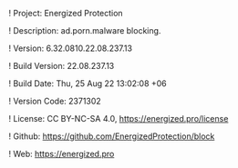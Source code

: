 ! Project: Energized Protection

! Description: ad.porn.malware blocking.

! Version: 6.32.0810.22.08.237.13

! Build Version: 22.08.237.13

! Build Date: Thu, 25 Aug 22 13:02:08 +06

! Version Code: 2371302

! License: CC BY-NC-SA 4.0, https://energized.pro/license

! Github: https://github.com/EnergizedProtection/block

! Web: https://energized.pro
